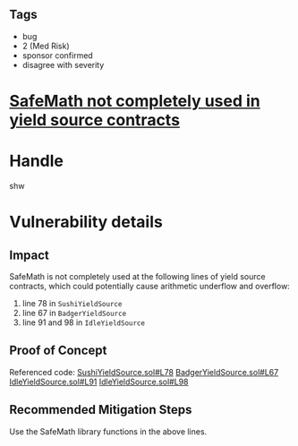 ## Tags

- bug
- 2 (Med Risk)
- sponsor confirmed
- disagree with severity

# [SafeMath not completely used in yield source contracts](https://github.com/code-423n4/2021-06-pooltogether-findings/issues/114) 

# Handle

shw


# Vulnerability details

## Impact

SafeMath is not completely used at the following lines of yield source contracts, which could potentially cause arithmetic underflow and overflow:
1. line 78 in `SushiYieldSource`
2. line 67 in `BadgerYieldSource`
3. line 91 and 98 in `IdleYieldSource`

## Proof of Concept

Referenced code:
[SushiYieldSource.sol#L78](https://github.com/code-423n4/2021-06-pooltogether/blob/main/contracts/yield-source/SushiYieldSource.sol#L78)
[BadgerYieldSource.sol#L67](https://github.com/code-423n4/2021-06-pooltogether/blob/main/contracts/yield-source/BadgerYieldSource.sol#L67)
[IdleYieldSource.sol#L91](https://github.com/code-423n4/2021-06-pooltogether/blob/main/contracts/yield-source/IdleYieldSource.sol#L91)
[IdleYieldSource.sol#L98](https://github.com/code-423n4/2021-06-pooltogether/blob/main/contracts/yield-source/IdleYieldSource.sol#L98)

## Recommended Mitigation Steps

Use the SafeMath library functions in the above lines.


